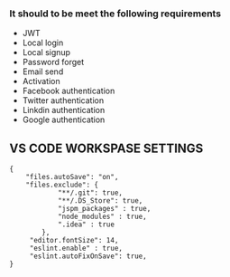 ### It should to be meet the following requirements 

* JWT
* Local login
* Local signup
* Password forget
* Email send
* Activation
* Facebook authentication
* Twitter authentication
* Linkdin authentication
* Google authentication


## VS CODE WORKSPASE SETTINGS

```
{
    "files.autoSave": "on",
    "files.exclude": {
            "**/.git": true,
            "**/.DS_Store": true,
            "jspm_packages" : true,
            "node_modules" : true,
            ".idea" : true
        },
     "editor.fontSize": 14,
     "eslint.enable" : true,
     "eslint.autoFixOnSave": true,
}
```

